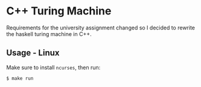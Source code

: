 # C++ Turing Machine

Requirements for the university assignment changed so I decided to rewrite the
haskell turing machine in C++.

## Usage - Linux

Make sure to install `ncurses`, then run:

```shell
$ make run
```
